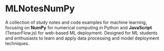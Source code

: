 # MLNotesNumPy

A collection of study notes and code examples for machine learning, focusing on **NumPy** for numerical computing in Python and **JavaScript** (TensorFlow.js) for web-based ML deployment. Designed for ML students and enthusiasts to learn and apply data processing and model deployment techniques.

